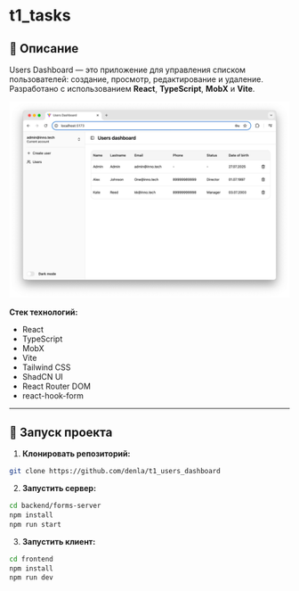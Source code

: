 # t1_tasks

## 📌 Описание

Users Dashboard — это приложение для управления списком пользователей: создание, просмотр, редактирование и удаление.
Разработано с использованием **React**, **TypeScript**, **MobX** и **Vite**.

![Preview](frontend/public/preview.png)

**Стек технологий:**

- React
- TypeScript
- MobX
- Vite
- Tailwind CSS
- ShadCN UI
- React Router DOM
- react-hook-form

---

## 🚀 Запуск проекта

1. **Клонировать репозиторий:**

```bash
git clone https://github.com/denla/t1_users_dashboard
```

2. **Запустить cервер:**

```bash
cd backend/forms-server
npm install
npm run start
```

3. **Запустить клиент:**

```bash
cd frontend
npm install
npm run dev
```

